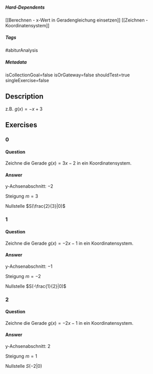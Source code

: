 ##### Hard-Dependents
[[Berechnen - x-Wert in Geradengleichung einsetzen]]
[[Zeichnen - Koordinatensystem]]
##### Tags
#abiturAnalysis
##### Metadata
isCollectionGoal=false
isOrGateway=false
shouldTest=true
singleExercise=false
## Description
z.B. $g(x)=-x+3$ 
## Exercises
### 0
#### Question
Zeichne die Gerade $g(x)=3x-2$ in ein Koordinatensystem.
#### Answer
y-Achsenabschnitt: $-2$

Steigung $m=3$

Nullstelle $S(\frac{2}{3}|0)$
### 1
#### Question
Zeichne die Gerade $g(x)=-2x-1$ in ein Koordinatensystem.
#### Answer
y-Achsenabschnitt: $-1$

Steigung $m=-2$

Nullstelle $S(-\frac{1}{2}|0)$
### 2
#### Question
Zeichne die Gerade $g(x)=-2x-1$ in ein Koordinatensystem.
#### Answer
y-Achsenabschnitt: $2$

Steigung $m=1$

Nullstelle $S(-2|0)$
